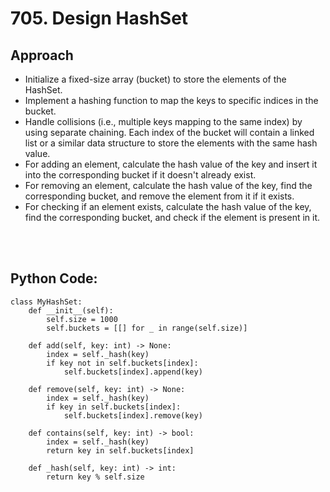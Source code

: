# 705. Design HashSet

## Approach
 - Initialize a fixed-size array (bucket) to store the elements of the HashSet.
 - Implement a hashing function to map the keys to specific indices in the bucket.
 - Handle collisions (i.e., multiple keys mapping to the same index) by using separate chaining. Each index of the bucket will contain a linked list or a similar data structure to store the elements with the same hash value.
 - For adding an element, calculate the hash value of the key and insert it into the corresponding bucket if it doesn't already exist.
 - For removing an element, calculate the hash value of the key, find the corresponding bucket, and remove the element from it if it exists.
 - For checking if an element exists, calculate the hash value of the key, find the corresponding bucket, and check if the element is present in it.

<br></br>

## Python Code:
```shell
class MyHashSet:
    def __init__(self):
        self.size = 1000
        self.buckets = [[] for _ in range(self.size)]

    def add(self, key: int) -> None:
        index = self._hash(key)
        if key not in self.buckets[index]:
            self.buckets[index].append(key)

    def remove(self, key: int) -> None:
        index = self._hash(key)
        if key in self.buckets[index]:
            self.buckets[index].remove(key)

    def contains(self, key: int) -> bool:
        index = self._hash(key)
        return key in self.buckets[index]

    def _hash(self, key: int) -> int:
        return key % self.size
```
